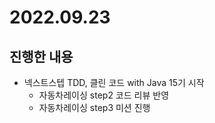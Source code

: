 # 2022.09.23

## 진행한 내용

- 넥스트스텝 TDD, 클린 코드 with Java 15기 시작
	- 자동차레이싱 step2 코드 리뷰 반영
	- 자동차레이싱 step3 미션 진행
